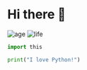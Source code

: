# Hi there 👋

![age](https://img.shields.io/badge/age-15-brightgreen?style=flat)
![life](https://img.shields.io/badge/Life-Failing-red)


```py
import this

print("I love Python!")
```
<!--
**hirossan4049/hirossan4049** is a ✨ _special_ ✨ repository because its `README.md` (this file) appears on your GitHub profile.

Here are some ideas to get you started:

- 🔭 I’m currently working on ...
- 🌱 I’m currently learning ...
- 👯 I’m looking to collaborate on ...
- 🤔 I’m looking for help with ...
- 💬 Ask me about ...
- 📫 How to reach me: ...
- 😄 Pronouns: ...
- ⚡ Fun fact: ...
-->
